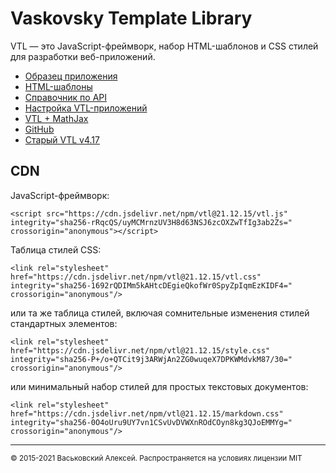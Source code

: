 # Vaskovsky Template Library

VTL &#8212; это JavaScript-фреймворк, набор HTML-шаблонов и СSS стилей для разработки веб-приложений.

* [Образец приложения](sample/ru/index.html)
* [HTML-шаблоны](html/ru/README.html)
* [Справочник по API](api.md)
* [Настройка VTL-приложений](setup.md)
* [VTL + MathJax](mathjax.md)
* [GitHub](https://github.com/vaskovsky/vtl)
* [Старый VTL v4.17](http://vaskovsky.net/vtl-4/)

## CDN

JavaScript-фреймворк:
```
<script src="https://cdn.jsdelivr.net/npm/vtl@21.12.15/vtl.js" integrity="sha256-rRqcQS/uyMCMrnzUV3H8d63NSJ6zcOXZwTfIg3ab2Zs=" crossorigin="anonymous"></script>
```

Таблица стилей CSS:
```
<link rel="stylesheet" href="https://cdn.jsdelivr.net/npm/vtl@21.12.15/vtl.css" integrity="sha256-1692rQDIMm5kAHtcDEgieQkofWr0SpyZpIqmEzKIDF4=" crossorigin="anonymous"/>
```
или та же таблица стилей, включая сомнительные изменения стилей стандартных элементов:
```
<link rel="stylesheet" href="https://cdn.jsdelivr.net/npm/vtl@21.12.15/style.css" integrity="sha256-P+/o+QTCit9j3ARWjAn2ZG0wuqeX7DPKWMdvkM87/30=" crossorigin="anonymous"/>
```
или минимальный набор стилей для простых текстовых документов:
```
<link rel="stylesheet" href="https://cdn.jsdelivr.net/npm/vtl@21.12.15/markdown.css" integrity="sha256-0O4oUru9UY7vn1CSvUvDVWXnROdCOyn8kg3QJoEMMYg=" crossorigin="anonymous"/>
```
________________________________________________________________________________
<small>© 2015-2021 Васьковский Алексей. Распространяется на условиях лицензии MIT</small>
